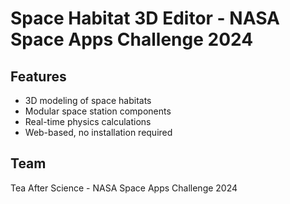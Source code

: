 # Space Habitat 3D Editor - NASA Space Apps Challenge 2024
## Features
- 3D modeling of space habitats
- Modular space station components
- Real-time physics calculations
- Web-based, no installation required

## Team
Tea After Science - NASA Space Apps Challenge 2024

